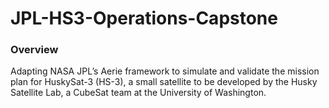 # JPL-HS3-Operations-Capstone
### Overview
Adapting NASA JPL’s Aerie framework to simulate and validate the mission plan for HuskySat-3 (HS-3), a small satellite to be developed by the Husky Satellite Lab, a CubeSat team at the University of Washington.

